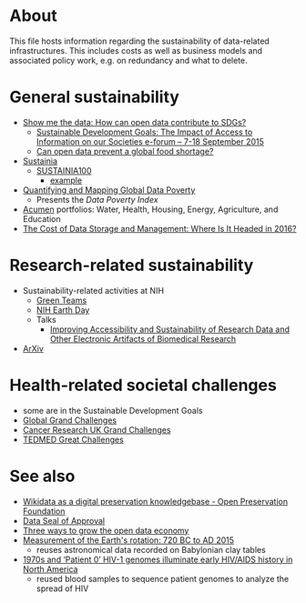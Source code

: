 # About
This file hosts information regarding the sustainability of data-related infrastructures. This includes costs as well as business models and associated policy work, e.g. on redundancy and what to delete.

# General sustainability
* [Show me the data: How can open data contribute to SDGs?](http://europeandcis.undp.org/blog/2015/06/10/show-me-the-data-how-can-open-data-contribute-to-sdgs/)
  * [Sustainable Development Goals: The Impact of Access to Information on our Societies e-forum – 7-18 September 2015](http://www.ifla.org/node/9705)
  * [Can open data prevent a global food shortage?](http://www.theguardian.com/media-network/2015/sep/02/open-data-global-food-shortage)
* [Sustainia](http://www.sustainia.me/)
  * [SUSTAINIA100](http://www.sustainia.me/solutions)
    * [example](https://medium.com/@ECONYL/sustania-building-blocks-for-sustainable-society-ad762d4c996a)
* [Quantifying and Mapping Global Data Poverty](http://dx.doi.org/10.1371/journal.pone.0142076)
  * Presents the *Data Poverty Index*
* [Acumen](http://acumen.org/) portfolios: Water, Health, Housing, Energy, Agriculture, and Education
* [The Cost of Data Storage and Management: Where Is It Headed in 2016?](http://www.datacenterjournal.com/cost-data-storage-management-headed-2016/)

# Research-related sustainability
* Sustainability-related activities at NIH
  * [Green Teams](http://nems.nih.gov/teams/Pages/default.aspx)
  * [NIH Earth Day](http://nems.nih.gov/Pages/earthday.aspx)
  * Talks
    * [Improving Accessibility and Sustainability of Research Data and Other Electronic Artifacts of Biomedical Research](http://www.ncbi.nlm.nih.gov/CBBresearch/Seminar/cgi-bin/presentation.cgi?date=4-14-2015)  
* [ArXiv](https://confluence.cornell.edu/display/culpublic/arXiv+Sustainability+Initiative)

# Health-related societal challenges
* some are in the Sustainable Development Goals
* [Global Grand Challenges](http://grandchallenges.org/)
* [Cancer Research UK Grand Challenges](http://www.cancerresearchuk.org/about-us/cancer-news/press-release/2015-10-12-cancer-research-uk-launches-ps100m-grand-challenges-to-tackle-the-most-important-questions-in-cancer)
* [TEDMED Great Challenges](http://tedmed.com/greatchallenges)

# See also
* [Wikidata as a digital preservation knowledgebase - Open Preservation Foundation](http://openpreservation.org/blog/2016/09/30/wikidata-as-a-digital-preservation-knowledgebase/)
* [Data Seal of Approval](http://www.datasealofapproval.org/)
* [Three ways to grow the open data economy](https://www.theguardian.com/media-network/2016/nov/01/three-ways-government-grow-open-data-economy)
* [Measurement of the Earth's rotation: 720 BC to AD 2015](https://doi.org/10.1098/rspa.2016.0404)
  - reuses astronomical data recorded on Babylonian clay tables
* [1970s and ‘Patient 0’ HIV-1 genomes illuminate early HIV/AIDS history in North America](https://doi.org/10.1038/nature19827)
  - reused blood samples to sequence patient genomes to analyze the spread of HIV
